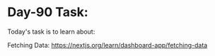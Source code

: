 # Day-90 Task:

Today's task is to learn about:

Fetching Data: https://nextjs.org/learn/dashboard-app/fetching-data
